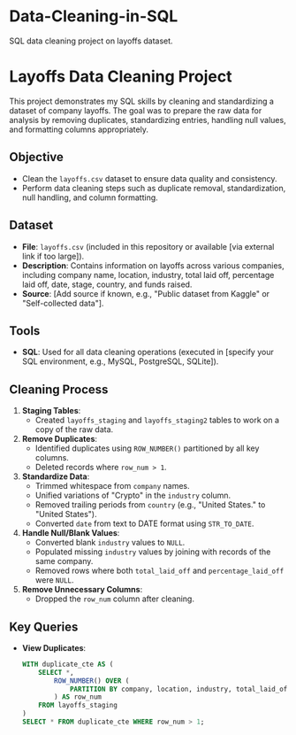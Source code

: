 # Data-Cleaning-in-SQL
SQL data cleaning project on layoffs dataset.


# Layoffs Data Cleaning Project

This project demonstrates my SQL skills by cleaning and standardizing a dataset of company layoffs. The goal was to prepare the raw data for analysis by removing duplicates, standardizing entries, handling null values, and formatting columns appropriately.

## Objective
- Clean the `layoffs.csv` dataset to ensure data quality and consistency.
- Perform data cleaning steps such as duplicate removal, standardization, null handling, and column formatting.

## Dataset
- **File**: `layoffs.csv` (included in this repository or available [via external link if too large]).
- **Description**: Contains information on layoffs across various companies, including company name, location, industry, total laid off, percentage laid off, date, stage, country, and funds raised.
- **Source**: [Add source if known, e.g., "Public dataset from Kaggle" or "Self-collected data"].

## Tools
- **SQL**: Used for all data cleaning operations (executed in [specify your SQL environment, e.g., MySQL, PostgreSQL, SQLite]).

## Cleaning Process
1. **Staging Tables**:
   - Created `layoffs_staging` and `layoffs_staging2` tables to work on a copy of the raw data.
2. **Remove Duplicates**:
   - Identified duplicates using `ROW_NUMBER()` partitioned by all key columns.
   - Deleted records where `row_num > 1`.
3. **Standardize Data**:
   - Trimmed whitespace from `company` names.
   - Unified variations of "Crypto" in the `industry` column.
   - Removed trailing periods from `country` (e.g., "United States." to "United States").
   - Converted `date` from text to DATE format using `STR_TO_DATE`.
4. **Handle Null/Blank Values**:
   - Converted blank `industry` values to `NULL`.
   - Populated missing `industry` values by joining with records of the same company.
   - Removed rows where both `total_laid_off` and `percentage_laid_off` were `NULL`.
5. **Remove Unnecessary Columns**:
   - Dropped the `row_num` column after cleaning.

## Key Queries
- **View Duplicates**:
  ```sql
  WITH duplicate_cte AS (
      SELECT *,
          ROW_NUMBER() OVER (
              PARTITION BY company, location, industry, total_laid_off, percentage_laid_off, `date`, stage, country, funds_raised_millions
          ) AS row_num
      FROM layoffs_staging
  )
  SELECT * FROM duplicate_cte WHERE row_num > 1;
